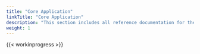 ```yaml
---
title: "Core Application"
linkTitle: "Core Application"
description: "This section includes all reference documentation for the APIs exposed by the Core Application."
weight: 1
---
```


{{< workinprogress >}}
